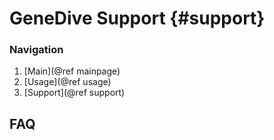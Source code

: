 # GeneDive Support {#support}

### Navigation
1. [Main](@ref mainpage)  
2. [Usage](@ref usage)  
3. [Support](@ref support)  

## FAQ